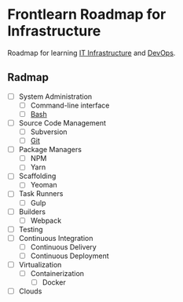 # Frontlearn Roadmap for Infrastructure

Roadmap for learning [IT Infrastructure](https://en.wikipedia.org/wiki/IT_infrastructure) and [DevOps](https://en.wikipedia.org/wiki/DevOps).

## Radmap

- [ ] System Administration
  - [ ] Command-line interface
  - [ ] [Bash](/bash)
- [ ] Source Code Management
  - [ ] Subversion
  - [ ] [Git](/git)
- [ ] Package Managers
  - [ ] NPM
  - [ ] Yarn
- [ ] Scaffolding
  - [ ] Yeoman
- [ ] Task Runners
  - [ ] Gulp
- [ ] Builders
  - [ ] Webpack
- [ ] Testing
- [ ] Continuous Integration
  - [ ] Continuous Delivery
  - [ ] Continuous Deployment
- [ ] Virtualization
  - [ ] Containerization
    - [ ] Docker
- [ ] Clouds

